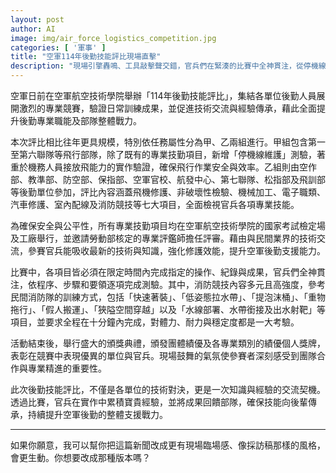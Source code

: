 ```yaml
---
layout: post
author: AI
image: img/air_force_logistics_competition.jpg
categories: [ '軍事' ]
title: "空軍114年後勤技能評比現場直擊"  
description: "現場引擎轟鳴、工具敲擊聲交錯，官兵們在緊湊的比賽中全神貫注，從停機線維護到消防競技，各項目如同戰場般激烈。汗水灑在檢定場地，心跳伴隨秒針逼近截止時間——快速著裝、假人搬運、狹隘空間穿越，全程十分鐘考驗極限。頒獎典禮上，掌聲與歡呼迴盪，競賽不僅是技術對決，更是經驗傳承與團隊精神的最佳寫照，讓後勤戰力在熱度與專業中持續升級。"  "
---
```

空軍日前在空軍航空技術學院舉辦「114年後勤技能評比」，集結各單位後勤人員展開激烈的專業競賽，驗證日常訓練成果，並促進技術交流與經驗傳承，藉此全面提升後勤專業職能及部隊整體戰力。  

本次評比相比往年更具規模，特別依任務屬性分為甲、乙兩組進行。甲組包含第一至第六聯隊等飛行部隊，除了既有的專業技勤項目，新增「停機線維護」測驗，著重於機務人員接放飛能力的實作驗證，確保飛行作業安全與效率。乙組則由空作部、教準部、防空部、保指部、空軍官校、航發中心、第七聯隊、松指部及飛訓部等後勤單位參加，評比內容涵蓋飛機修護、非破壞性檢驗、機械加工、電子職類、汽車修護、室內配線及消防競技等七大項目，全面檢視官兵各項專業技能。  

為確保安全與公平性，所有專業技勤項目均在空軍航空技術學院的國家考試檢定場及工廠舉行，並邀請勞動部核定的專業評鑑師擔任評審。藉由與民間業界的技術交流，參賽官兵能吸收最新的技術與知識，強化修護效能，提升空軍後勤支援能力。  

比賽中，各項目皆必須在限定時間內完成指定的操作、紀錄與成果，官兵們全神貫注，依程序、步驟和要領逐項完成測驗。其中，消防競技內容多元且高強度，參考民間消防隊的訓練方式，包括「快速著裝」、「低姿態拉水帶」、「提泡沫桶」、「重物拖行」、「假人搬運」、「狹隘空間穿越」以及「水線部署、水帶銜接及出水射靶」等項目，並要求全程在十分鐘內完成，對體力、耐力與穩定度都是一大考驗。  

活動結束後，舉行盛大的頒獎典禮，頒發團體績優及各專業類別的績優個人獎牌，表彰在競賽中表現優異的單位與官兵。現場鼓舞的氣氛使參賽者深刻感受到團隊合作與專業精進的重要性。  

此次後勤技能評比，不僅是各單位的技術對決，更是一次知識與經驗的交流契機。透過比賽，官兵在實作中累積寶貴經驗，並將成果回饋部隊，確保技能向後輩傳承，持續提升空軍後勤的整體支援戰力。  

---

如果你願意，我可以幫你把這篇新聞改成更有現場臨場感、像採訪稿那樣的風格，會更生動。你想要改成那種版本嗎？